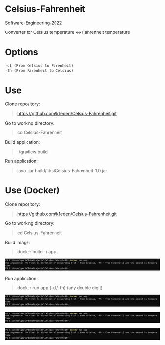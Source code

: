 # Celsius-Fahrenheit

Software-Engineering-2022

Converter for Celsius temperature <-> Fahrenheit temperature

# Options
    -cl (From Celsius to Farenheit)
    -fh (From Farenheit to Celsius)

# Use

Clone repository:
> https://github.com/k1eden/Celsius-Fahrenheit.git

Go to working directory:
> cd Celsius-Fahrenheit

Build application:
> ./gradlew build

Run application:
> java -jar build/libs/Celsius-Fahrenheit-1.0.jar

# Use (Docker)

Clone repository:
> https://github.com/k1eden/Celsius-Fahrenheit.git

Go to working directory:
> cd Celsius-Fahrenheit

Build image:
> docker build -t app .

![3.png](resources%2F1.png)

Run application:
> docker run app (-cl/-fh) (any double digit)

![1.png](resources%2F1.png)

![2.png](resources%2F1.png)

![4.png](resources%2F1.png)
  